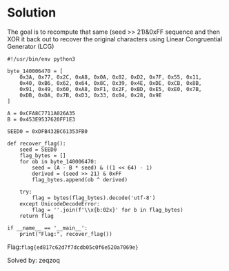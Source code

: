 # Solution

The goal is to recompute that same (seed >> 21)&0xFF sequence and then XOR it back out to recover the original characters using Linear Congruential Generator (LCG)  

```
#!/usr/bin/env python3

byte_140006470 = [
    0x3A, 0x77, 0x2C, 0xA8, 0x0A, 0x82, 0xD2, 0x7F, 0x55, 0x11,
    0x40, 0xB6, 0x62, 0x64, 0x8C, 0x39, 0x4E, 0xDE, 0xCB, 0x8B,
    0x91, 0x49, 0x60, 0xA8, 0xF1, 0x2F, 0xBD, 0xE5, 0xE0, 0x7B,
    0xDB, 0xDA, 0x7B, 0xD3, 0x33, 0x04, 0x28, 0x9E
]

A = 0xCFA8C7711A026A35
B = 0x453E9537620FF1E3

SEED0 = 0xDFB432BC61353FB0

def recover_flag():
    seed = SEED0
    flag_bytes = []
    for ob in byte_140006470:
        seed = (A - B * seed) & ((1 << 64) - 1)
        derived = (seed >> 21) & 0xFF
        flag_bytes.append(ob ^ derived)

    try:
        flag = bytes(flag_bytes).decode('utf-8')
    except UnicodeDecodeError:
        flag = ''.join(f'\\x{b:02x}' for b in flag_bytes)
    return flag

if __name__ == '__main__':
    print("Flag:", recover_flag())
```  

Flag:`flag{ed817c62d7f7dcdb05c0f6e520a7069e}`

Solved by: zeqzoq

